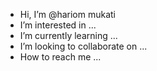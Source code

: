 -  Hi, I’m @hariom mukati
-  I’m interested in ...
-  I’m currently learning ...
-  I’m looking to collaborate on ...
-  How to reach me ...

<!---
harimukati/harimukati is a ✨ special ✨ repository because its `README.md` (this file) appears on your GitHub profile.
You can click the Preview link to take a look at your changes.
--->
